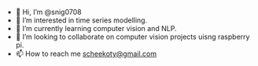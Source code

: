 - 👋 Hi, I’m @snig0708
- 👀 I’m interested in time series modelling.
- 🌱 I’m currently learning computer vision and NLP.
- 💞️ I’m looking to collaborate on computer vision projects uisng raspberry pi.
- 📫 How to reach me scheekoty@gmail.com

<!---
snig0708/snig0708 is a ✨ special ✨ repository because its `README.md` (this file) appears on your GitHub profile.
You can click the Preview link to take a look at your changes.
--->
